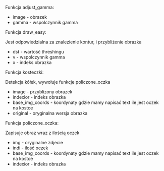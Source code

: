 Funkcja adjust_gamma:  

* image - obrazek 
* gamma - wspolczynnik gamma

Funkcja draw_easy:  

Jest odpowiedzialna za znalezienie kontur, i przybliżenie obrazka   
* dst - wartość threshingu
* v - wspolczynnik gamma  
* x - indeks obrazka

Funkcja kosteczki:  

Detekcja kółek, wywołuje funkcje policzone_oczka  

* image - przyblizony obrazek 
* indexior - indeks obrazka   
* base_img_coords - koordynaty gdzie mamy napisać text ile jest oczek na kostce   
* original - oryginalna wersja obrazka    

Funkcja policzone_oczka:  

Zapisuje obraz wraz z ilością oczek 

* img - oryginalne zdjecie    
* indi - ilość oczek  
* base_img_coords - koordynaty gdzie mamy napisać text ile jest oczek na kostce   
* indexior - indeks obrazka   
